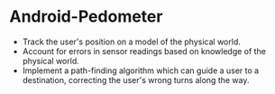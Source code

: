 # Android-Pedometer
- Track the user's position on a model of the physical world.
- Account for errors in sensor readings based on knowledge of the physical world.
- Implement a path-finding algorithm which can guide a user to a destination, correcting the user's wrong turns along the way.
